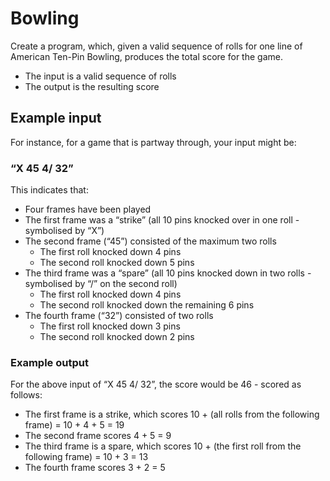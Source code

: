 # Bowling

Create a program, which, given a valid sequence of rolls for one line of American Ten-Pin Bowling, produces the total score for the game.

- The input is a valid sequence of rolls
- The output is the resulting score

## Example input
For instance, for a game that is partway through, your input might be:

### “X 45 4/ 32”

This indicates that:

- Four frames have been played
- The first frame was a “strike” (all 10 pins knocked over in one roll - symbolised by “X”)
- The second frame (“45”) consisted of the maximum two rolls
    - The first roll knocked down 4 pins
    - The second roll knocked down 5 pins
- The third frame was a “spare” (all 10 pins knocked down in two rolls - symbolised by “/” on the second roll)
    - The first roll knocked down 4 pins
    - The second roll knocked down the remaining 6 pins
- The fourth frame (“32”) consisted of two rolls
    - The first roll knocked down 3 pins
    - The second roll knocked down 2 pins

### Example output

For the above input of “X 45 4/ 32”, the score would be 46 - scored as follows:

- The first frame is a strike, which scores 10 + (all rolls from the following frame) = 10 + 4 + 5 = 19
- The second frame scores 4 + 5 = 9
- The third frame is a spare, which scores 10 + (the first roll from the following frame) = 10 + 3 = 13
- The fourth frame scores 3 + 2 = 5
